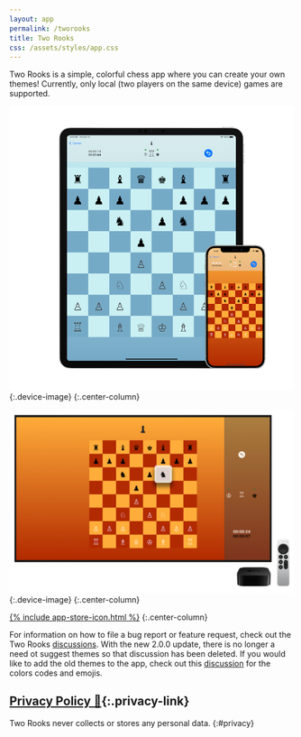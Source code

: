```yaml
---
layout: app
permalink: /tworooks
title: Two Rooks
css: /assets/styles/app.css
---
```

Two Rooks is a simple, colorful chess app where you can create your own themes! Currently, only local (two players on the same device) games are supported.

![](/assets/images/tworooks/ios.png){:.device-image}
{:.center-column}

![](/assets/images/tworooks/tvos.png){:.device-image}
{:.center-column}

[{% include app-store-icon.html %}](https://apps.apple.com/us/app/two-rooks/id1555601585)
{:.center-column}

For information on how to file a bug report or feature request, check out the Two Rooks [discussions](https://github.com/Sammcb/TwoRooks/discussions/1). With the new 2.0.0 update, there is no longer a need ot suggest themes so that discussion has been deleted. If you would like to add the old themes to the app, check out this [discussion](https://github.com/Sammcb/TwoRooks/discussions/5) for the colors codes and emojis.

## [Privacy Policy 🔗](#privacy){:.privacy-link}

Two Rooks never collects or stores any personal data.
{:#privacy}
